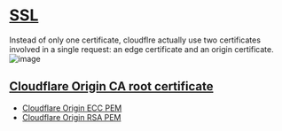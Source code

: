 # [SSL](https://developers.cloudflare.com/ssl/)

Instead of only one certificate, cloudflre actually use two certificates involved in a single request: an edge certificate and an origin certificate.
![image](https://github.com/user-attachments/assets/f0228ba3-c277-4ea5-80cc-a9dfb6fb6757)


## [Cloudflare Origin CA root certificate](https://developers.cloudflare.com/ssl/origin-configuration/origin-ca/#cloudflare-origin-ca-root-certificate)
- [Cloudflare Origin ECC PEM](https://developers.cloudflare.com/ssl/static/origin_ca_ecc_root.pem)
- [Cloudflare Origin RSA PEM](https://developers.cloudflare.com/ssl/static/origin_ca_rsa_root.pem)
